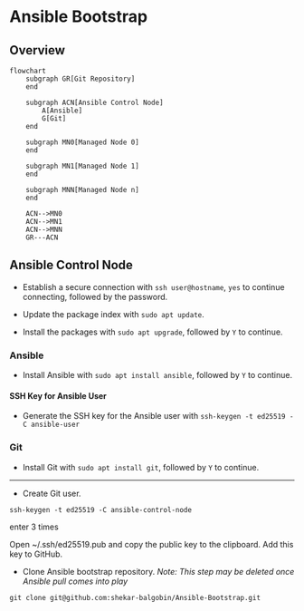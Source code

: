 # Ansible Bootstrap

## Overview

``` mermaid
flowchart
    subgraph GR[Git Repository]
    end

    subgraph ACN[Ansible Control Node]
        A[Ansible]
        G[Git]
    end

    subgraph MN0[Managed Node 0]
    end

    subgraph MN1[Managed Node 1]
    end

    subgraph MNN[Managed Node n]
    end

    ACN-->MN0
    ACN-->MN1
    ACN-->MNN
    GR---ACN
```

## Ansible Control Node

- Establish a secure connection with ```ssh user@hostname```, ```yes``` to continue connecting, followed by the password.

- Update the package index with ```sudo apt update```.

- Install the packages with ```sudo apt upgrade```, followed by ```Y``` to continue.

### Ansible

- Install Ansible with ```sudo apt install ansible```, followed by ```Y``` to continue.

#### SSH Key for Ansible User

- Generate the SSH key for the Ansible user with ```ssh-keygen -t ed25519 -C ansible-user```

### Git

- Install Git with ```sudo apt install git```, followed by ```Y``` to continue.



---

- Create Git user.

```ssh-keygen -t ed25519 -C ansible-control-node```

enter 3 times

Open ~/.ssh/ed25519.pub and copy the public key to the clipboard.
Add this key to GitHub.

- Clone Ansible bootstrap repository.
_Note: This step may be deleted once Ansible pull comes into play_

```git clone git@github.com:shekar-balgobin/Ansible-Bootstrap.git```

